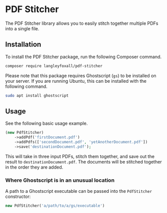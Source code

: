 # PDF Stitcher

The PDF Stitcher library allows you to easily stitch together multiple PDFs into a single file.

## Installation

To install the PDF Stitcher package, run the following Composer command.

```bash
composer require langleyfoxall/pdf-stitcher
```

Please note that this package requires Ghostscript (`gs`) to be installed
on your server. If you are running Ubuntu, this can be installed with the
following command.

```bash
sudo apt install ghostscript
```

## Usage

See the following basic usage example.

```php
(new PdfStitcher)
    ->addPdf('firstDocument.pdf')
    ->addPdfs(['secondDocument.pdf', 'yetAnotherDocument.pdf'])
    ->save('destinationDocument.pdf');
```

This will take in three input PDFs, stitch them together, and save out
the result to `destinationDocument.pdf`. The documents will be stitched
together in the order they are added.

### Where Ghostscript is in an unusual location

A path to a Ghostscript executable can be passed into the `PdfStitcher` constructor:

```php
new PdfStitcher('a/path/to/a/gs/executable')
```
